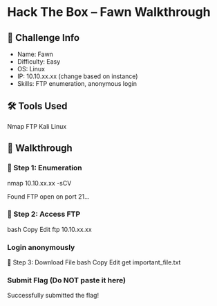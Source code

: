 # Hack The Box – Fawn Walkthrough

## 🔐 Challenge Info
- Name: Fawn
- Difficulty: Easy
- OS: Linux
- IP: 10.10.xx.xx (change based on instance)
- Skills: FTP enumeration, anonymous login

## 🛠️ Tools Used
Nmap
FTP
Kali Linux

## 🧭 Walkthrough

### 🔎 Step 1: Enumeration
nmap 10.10.xx.xx -sCV

Found FTP open on port 21...

### 🚪 Step 2: Access FTP
bash
Copy
Edit
ftp 10.10.xx.xx
### Login anonymously
📁 Step 3: Download File
bash
Copy
Edit
get important_file.txt
### Submit Flag (Do NOT paste it here)
Successfully submitted the flag!


